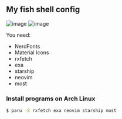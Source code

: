 ## My fish shell config
![image](https://user-images.githubusercontent.com/43048524/153898590-e8cfa9fe-fce2-4e5a-9645-6e74be3fcf57.png)
![image](https://user-images.githubusercontent.com/43048524/153899235-497e2797-139d-4c86-81e9-3faf99707c73.png)


You need:
- NerdFonts
- Material Icons
- rxfetch
- exa
- starship
- neovim
- most

### Install programs on Arch Linux
```sh
$ paru -S rxfetch exa neovim starship most
```
